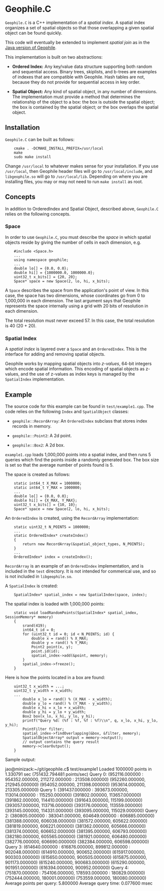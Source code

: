 # Geophile.C

`Geophile.C` is a C++ implementation of a *spatial index*. A spatial
index organizes a set of spatial objects so that those overlapping a
given spatial object can be found quickly.

This code will eventually be extended to implement *spatial join*
as in the [Java version of Geophile](https://github.com/geophile/geophile).

This implementation is built on two abstractions:

* **Ordered Index:** Any key/value data structure supporting both
random and sequential access. Binary trees, skiplists, and b-trees are
examples of indexes that are compatible with Geophile. Hash tables are
not, because they do not provide for sequential access in key order.

* **Spatial Object:** Any kind of spatial object, in any number of
dimensions. The implementation must provide a method that determines the
relationship of the object to a box: the box is outside the spatial
object; the box is contained by the spatial object; or the box
overlaps the spatial object.

## Installation

`Geophile.C` can be built as follows:

        cmake . -DCMAKE_INSTALL_PREFIX=/usr/local
        make
        sudo make install

Change `/usr/local` to whatever makes sense for your installation. If
you use `/usr/local`, then Geophile header files will go to
`/usr/local/include`, and `libgeophile.so` will go to
`/usr/local/lib`. Depending on where you are installing files, you may
or may not need to run `make install` as root.

## Concepts

In addition to OrderedIndex and Spatial Object, described above,
`Geophile.C` relies on the following concepts.

### Space 

In order to use `Geophile.C`, you must describe the *space* in which spatial
objects reside by giving the number of cells in each dimension, e.g.

        #include <Space.h>
        ...
        using namespace geophile;
        ...
        double lo[] = {0.0, 0.0};
        double hi[] = {1000000.0, 1000000.0};
        uint32_t x_bits[] = {20, 20};
        Space* space = new Space(2, lo, hi, x_bits);

A `Space` describes the space from the application's point of view.
In this case, the space has two dimensions, whose coordinates go from
0 to 1,000,000 in each dimension. The last argument says that Geophile
represents the space internally using a grid with 20 bits of
resolution in each dimension.

The total resolution must never exceed 57. In this case, the total
resolution is 40 (20 + 20).

### Spatial Index

A *spatial index* is layered over a `Space` and an
`OrderedIndex`. This is the interface for adding and removing spatial
objects.

Geophile works by mapping spatial objects into *z-values*, 64-bit
integers which encode spatial information. This encoding of spatial
objects as z-values, and the use of z-values as index keys is managed
by the `SpatialIndex` implementation.

## Example

The source code for this example can be found in
`test/example1.cpp`. The code relies on
the following `Index` and `SpatialObject` classes:

* `geophile::RecordArray`: An `OrderedIndex` subclass that stores
index records in memory.

* `geophile::Point2`: A 2d point.

* `geophile::Box2`: A 2d box.

`example1.cpp` loads 1,000,000 points into a spatial index, and then
runs 5 queries which find the points inside a randomly generated box.
The box size is set so that the average number of points found is
5.

The space is created as follows:

        static int64_t X_MAX = 1000000;
        static int64_t Y_MAX = 1000000;
        ...
        double lo[] = {0.0, 0.0};
        double hi[] = {X_MAX, Y_MAX};
        uint32_t x_bits[] = {10, 10};
        Space* space = new Space(2, lo, hi, x_bits);

An `OrderedIndex` is created, using the `RecordArray` implementation:

        static uint32_t N_POINTS = 1000000;
        ...
        static OrderedIndex* createIndex()
        {
            return new RecordArray(&spatial_object_types, N_POINTS);
        }
        ...
        OrderedIndex* index = createIndex();

`RecordArray` is an example of an `OrderedIndex` implementation, and
is included in the `test` directory. It is not intended for commerical
use, and so is not included in `libgeophile.so`.

A `SpatialIndex` is created:

        SpatialIndex* spatial_index = new SpatialIndex(space, index);

The spatial index is loaded with 1,000,000 points:

        static void loadRandomPoints(SpatialIndex* spatial_index, SessionMemory* memory)
        {
            srand(419);
            int64_t id = 0;
            for (uint32_t id = 0; id < N_POINTS; id) {
                double x = rand() % X_MAX;
                double y = rand() % Y_MAX;
                Point2 point(x, y);
                point.id(id);
                spatial_index->add(&point, memory);
            }
            spatial_index->freeze();
        }

Here is how the points located in a box are found:

        uint32_t x_width = ...;
        uint32_t y_width = x_width;
        ...
            double x_lo = rand() % (X_MAX - x_width);
            double y_lo = rand() % (Y_MAX - y_width);
            double x_hi = x_lo + x_width;
            double y_hi = y_lo + y_width;
            Box2 box(x_lo, x_hi, y_lo, y_hi);
            printf("Query %d: (%f : %f, %f : %f)\\n", q, x_lo, x_hi, y_lo, y_hi);
            PointFilter filter;
            spatial_index->findOverlapping(&box, &filter, memory);
            SpatialObjectArray* output = memory->output();
            // output contains the query result
            memory->clearOutput();
        }

Sample output:

jao@minizack:~/git/geophile.c$ test/example1
Loaded 1000000 points in 1.330791 sec (751432.794481 points/sec)
Query 0: (952116.000000 : 954352.000000, 211272.000000 : 213508.000000)
        (952260.000000, 212945.000000)
        (954052.000000, 211398.000000)
        (953614.000000, 213305.000000)
Query 1: (391437.000000 : 393673.000000, 113014.000000 : 115250.000000)
        (391802.000000, 113657.000000)
        (391862.000000, 114410.000000)
        (391643.000000, 115199.000000)
        (393057.000000, 113716.000000)
        (393176.000000, 113559.000000)
        (393145.000000, 114331.000000)
        (393095.000000, 115029.000000)
Query 2: (380805.000000 : 383041.000000, 604649.000000 : 606885.000000)
        (381388.000000, 606038.000000)
        (381572.000000, 605622.000000)
        (381819.000000, 606221.000000)
        (381362.000000, 605666.000000)
        (381374.000000, 606652.000000)
        (381395.000000, 606793.000000)
        (382180.000000, 605565.000000)
        (381921.000000, 606480.000000)
        (382776.000000, 606690.000000)
        (382384.000000, 606598.000000)
Query 3: (614640.000000 : 616876.000000, 899812.000000 : 902048.000000)
        (614910.000000, 900652.000000)
        (615917.000000, 900303.000000)
        (615650.000000, 900505.000000)
        (615875.000000, 901173.000000)
        (615240.000000, 900683.000000)
        (615290.000000, 901951.000000)
        (616394.000000, 900952.000000)
Query 4: (751870.000000 : 754106.000000, 178593.000000 : 180829.000000)
        (752444.000000, 180001.000000)
        (753559.000000, 180080.000000)
Average points per query: 5.800000
Average query time: 0.077600 msec
